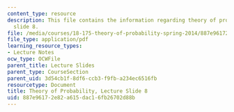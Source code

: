 ```yaml
---
content_type: resource
description: This file contains the information regarding theory of probability, lecture
  slide 8.
file: /media/courses/18-175-theory-of-probability-spring-2014/887e96172e82a615dac16fb26702d88b_MIT18_175S14_Lecture8.pdf
file_type: application/pdf
learning_resource_types:
- Lecture Notes
ocw_type: OCWFile
parent_title: Lecture Slides
parent_type: CourseSection
parent_uid: 3d54cb1f-8df6-ccb3-f9fb-a234ec6516fb
resourcetype: Document
title: Theory of Probability, Lecture Slide 8
uid: 887e9617-2e82-a615-dac1-6fb26702d88b
---
```

